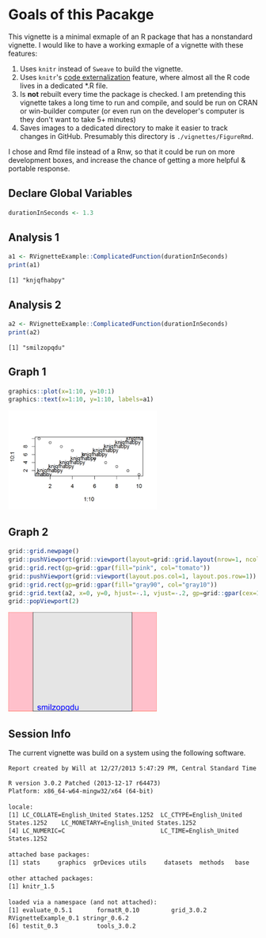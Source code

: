 <!--
%\VignetteEngine{knitr::knitr}
%\VignetteIndexEntry{Code Behind Vignette}
-->

# Goals of this Pacakge
This vignette is a minimal exmaple of an R package that has a nonstandard vignette.  I would like to have a working exmaple of a vignette with these features: 
 1. Uses `knitr` instead of `Sweave` to build the vignette.  
 1. Uses `knitr`'s [code externalization](http://yihui.name/knitr/demo/externalization/) feature, where almost all the R code lives in a dedicated *.R file.
 1. Is **not** rebuilt every time the package is checked.  I am pretending this vignette takes a long time to run and compile, and sould be run on CRAN or win-builder computer (or even run on the developer's computer is they don't want to take 5+ minutes)
 1. Saves images to a dedicated directory to make it easier to track changes in GitHub.  Presumably this directory is `./vignettes/FigureRmd`.

I chose and Rmd file instead of a Rnw, so that it could be run on more development boxes, and increase the chance of getting a more helpful & portable response.







## Declare Global Variables

```r
durationInSeconds <- 1.3
```


## Analysis 1

```r
a1 <- RVignetteExample::ComplicatedFunction(durationInSeconds)
print(a1)
```

```
[1] "knjqfhabpy"
```


## Analysis 2

```r
a2 <- RVignetteExample::ComplicatedFunction(durationInSeconds)
print(a2)
```

```
[1] "smilzopqdu"
```


## Graph 1

```r
graphics::plot(x=1:10, y=10:1)
graphics::text(x=1:10, y=1:10, labels=a1)
```

<img src="FigureRmd/Graph1.png" title="plot of chunk Graph1" alt="plot of chunk Graph1" width="300px" />


## Graph 2

```r
grid::grid.newpage()
grid::pushViewport(grid::viewport(layout=grid::grid.layout(nrow=1, ncol=1, respect=T)))
grid::grid.rect(gp=grid::gpar(fill="pink", col="tomato")) 
grid::pushViewport(grid::viewport(layout.pos.col=1, layout.pos.row=1)) 
grid::grid.rect(gp=grid::gpar(fill="gray90", col="gray10")) 
grid::grid.text(a2, x=0, y=0, hjust=-.1, vjust=-.2, gp=grid::gpar(cex=1.5, col="blue", lineheight=.8, fill="tan1"), default.units="npc")
grid::popViewport(2)
```

<img src="FigureRmd/Graph2.png" title="plot of chunk Graph2" alt="plot of chunk Graph2" width="300px" />


## Session Info
The current vignette was build on a system using the following software.


```
Report created by Will at 12/27/2013 5:47:29 PM, Central Standard Time
```

```
R version 3.0.2 Patched (2013-12-17 r64473)
Platform: x86_64-w64-mingw32/x64 (64-bit)

locale:
[1] LC_COLLATE=English_United States.1252  LC_CTYPE=English_United States.1252    LC_MONETARY=English_United States.1252
[4] LC_NUMERIC=C                           LC_TIME=English_United States.1252    

attached base packages:
[1] stats     graphics  grDevices utils     datasets  methods   base     

other attached packages:
[1] knitr_1.5

loaded via a namespace (and not attached):
[1] evaluate_0.5.1       formatR_0.10         grid_3.0.2           RVignetteExample_0.1 stringr_0.6.2       
[6] testit_0.3           tools_3.0.2         
```


